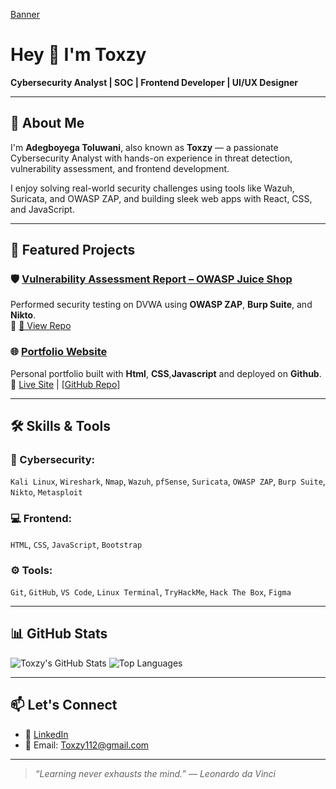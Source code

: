 <!-- Optional Banner -->
[Banner](https://github.com/Tolu12wani/Toxzy/blob/main/WhatsApp%20Image%202025-06-19%20at%2000.01.23_e40b091d.jpg) 

# Hey 👋 I'm Toxzy

**Cybersecurity Analyst | SOC | Frontend Developer | UI/UX Designer**

---

## 🧰 About Me

I'm **Adegboyega Toluwani**, also known as **Toxzy** — a passionate Cybersecurity Analyst with hands-on experience in threat detection, vulnerability assessment, and frontend development.

I enjoy solving real-world security challenges using tools like Wazuh, Suricata, and OWASP ZAP, and building sleek web apps with React, CSS, and JavaScript.

---

## 💼 Featured Projects

### 🛡️ [Vulnerability Assessment Report – OWASP Juice Shop](https://github.com/Tolu12wani/proj_fut_01)
Performed security testing on DVWA using **OWASP ZAP**, **Burp Suite**, and **Nikto**.  
🔗 [📄 View Repo](https://github.com/Tolu12wani/proj_fut_01)



### 🌐 [Portfolio Website](https://tolu12wani.github.io/folio/)
Personal portfolio built with **Html**, **CSS**,**Javascript** and deployed on **Github**.  
🔗 [Live Site]([https://tolu12wani.github.io/folio/]) | [[GitHub Repo]](https://tolu12wani.github.io/folio/)

---

## 🛠️ Skills & Tools

### 🔐 Cybersecurity:
`Kali Linux`, `Wireshark`, `Nmap`, `Wazuh`, `pfSense`, `Suricata`, `OWASP ZAP`, `Burp Suite`, `Nikto`, `Metasploit`

### 💻 Frontend:
`HTML`, `CSS`, `JavaScript`, `Bootstrap`

### ⚙️ Tools:
`Git`, `GitHub`, `VS Code`, `Linux Terminal`, `TryHackMe`, `Hack The Box`, `Figma`

---

## 📊 GitHub Stats

![Toxzy's GitHub Stats](https://github-readme-stats.vercel.app/api?username=your-github-username&show_icons=true&theme=radical)
![Top Languages](https://github-readme-stats.vercel.app/api/top-langs/?username=your-github-username&layout=compact&theme=radical)

---

## 📫 Let's Connect

- 💼 [LinkedIn]((https://www.linkedin.com/in/toluwani-adegboyega-5a6aa0367/))
- 📧 Email: Toxzy112@gmail.com

---

> *“Learning never exhausts the mind.” — Leonardo da Vinci*
